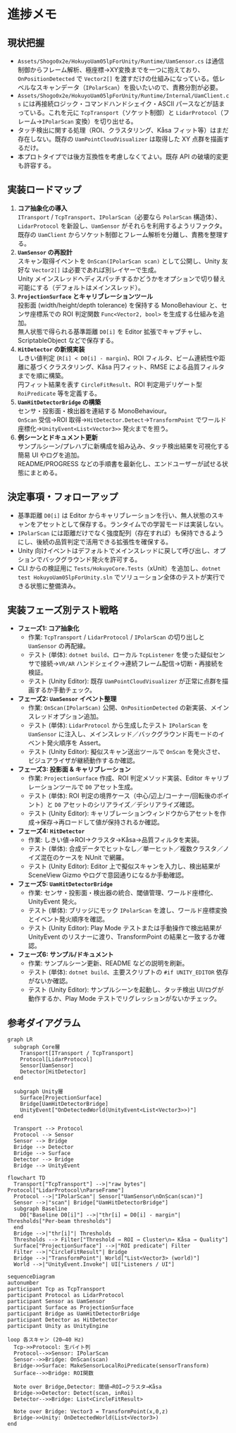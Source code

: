 # 進捗メモ

## 現状把握
- `Assets/Shogo0x2e/HokuyoUam05lpForUnity/Runtime/UamSensor.cs` は通信制御からフレーム解析、極座標→XY変換までを一つに抱えており、`OnPositionDetected` で `Vector2[]` を渡すだけの仕組みになっている。低レベルなスキャンデータ（`IPolarScan`）を扱いたいので、責務分割が必要。
- `Assets/Shogo0x2e/HokuyoUam05lpForUnity/Runtime/Internal/UamClient.cs` には再接続ロジック・コマンドハンドシェイク・ASCII パースなどが詰まっている。これを元に `TcpTransport`（ソケット制御）と `LidarProtocol`（フレーム→`IPolarScan` 変換）を切り出せる。
- タッチ検出に関する処理（ROI、クラスタリング、Kåsa フィット等）はまだ存在しない。既存の `UamPointCloudVisualizer` は取得した XY 点群を描画するだけ。
- 本プロトタイプでは後方互換性を考慮しなくてよい。既存 API の破壊的変更も許容する。

## 実装ロードマップ
1. **コア抽象化の導入**  
   `ITransport` / `TcpTransport`、`IPolarScan`（必要なら `PolarScan` 構造体）、`LidarProtocol` を新設し、`UamSensor` がそれらを利用するようリファクタ。  
   既存の `UamClient` からソケット制御とフレーム解析を分離し、責務を整理する。
2. **`UamSensor` の再設計**  
   スキャン取得イベントを `OnScan(IPolarScan scan)` として公開し、Unity 友好な `Vector2[]` は必要であれば別レイヤーで生成。  
   Unity メインスレッドへディスパッチするかどうかをオプションで切り替え可能にする（デフォルトはメインスレッド）。
3. **`ProjectionSurface` とキャリブレーションツール**  
   投影面 (width/height/depth tolerance) を保持する MonoBehaviour と、センサ座標系での ROI 判定関数 `Func<Vector2, bool>` を生成する仕組みを追加。  
   無人状態で得られる基準距離 `D0[i]` を Editor 拡張でキャプチャし、ScriptableObject などで保存する。
4. **`HitDetector` の新規実装**  
   しきい値判定 (`R[i] < D0[i] - margin`)、ROI フィルタ、ビーム連続性や距離に基づくクラスタリング、Kåsa 円フィット、RMSE による品質フィルタまでを順に構築。  
   円フィット結果を表す `CircleFitResult`、ROI 判定用デリゲート型 `RoiPredicate` 等を定義する。
5. **`UamHitDetectorBridge` の構築**  
   センサ・投影面・検出器を連結する MonoBehaviour。  
   `OnScan` 受信→ROI 取得→`HitDetector.Detect`→`TransformPoint` でワールド座標化→`UnityEvent<List<Vector3>>` 発火までを担う。
6. **例シーンとドキュメント更新**  
   サンプルシーン/プレハブに新構成を組み込み、タッチ検出結果を可視化する簡易 UI やログを追加。  
   README/PROGRESS などの手順書を最新化し、エンドユーザーが試せる状態にまとめる。

## 決定事項・フォローアップ
- 基準距離 `D0[i]` は Editor からキャリブレーションを行い、無人状態のスキャンをアセットとして保存する。ランタイムでの学習モードは実装しない。
- `IPolarScan` には距離だけでなく強度配列（存在すれば）も保持できるようにし、後続の品質判定で活用できる拡張性を確保する。
- Unity 向けイベントはデフォルトでメインスレッドに戻して呼び出し、オプションでバックグラウンド発火を許可する。
- CLI からの検証用に `Tests/HokuyoCore.Tests`（xUnit）を追加し、`dotnet test HokuyoUam05lpForUnity.sln` でソリューション全体のテストが実行できる状態に整備済み。

## 実装フェーズ別テスト戦略
- **フェーズ1: コア抽象化**  
  - 作業: `TcpTransport` / `LidarProtocol` / `IPolarScan` の切り出しと `UamSensor` の再配線。  
  - テスト (単体): `dotnet build`、ローカル `TcpListener` を使った疑似センサで接続→`VR/AR` ハンドシェイク→連続フレーム配信→切断・再接続を検証。  
  - テスト (Unity Editor): 既存 `UamPointCloudVisualizer` が正常に点群を描画するか手動チェック。
- **フェーズ2: `UamSensor` イベント整理**  
  - 作業: `OnScan(IPolarScan)` 公開、`OnPositionDetected` の新実装、メインスレッドオプション追加。  
  - テスト (単体): `LidarProtocol` から生成したテスト `IPolarScan` を `UamSensor` に注入し、メインスレッド／バックグラウンド両モードのイベント発火順序を Assert。  
  - テスト (Unity Editor): 擬似スキャン送出ツールで `OnScan` を発火させ、ビジュアライザが継続動作するか確認。
- **フェーズ3: 投影面 & キャリブレーション**  
  - 作業: `ProjectionSurface` 作成、ROI 判定メソッド実装、Editor キャリブレーションツールで `D0` アセット生成。  
  - テスト (単体): ROI 判定の境界ケース（中心/辺上/コーナー/回転後のポイント）と `D0` アセットのシリアライズ／デシリアライズ確認。  
  - テスト (Unity Editor): キャリブレーションウィンドウからアセットを作成→保存→再ロードして値が保持されるか確認。
- **フェーズ4: `HitDetector`**  
  - 作業: しきい値→ROI→クラスタ→Kåsa→品質フィルタを実装。  
  - テスト (単体): 合成データでヒットなし／単一ヒット／複数クラスタ／ノイズ混在のケースを NUnit で網羅。  
  - テスト (Unity Editor): Editor 上で擬似スキャンを入力し、検出結果が SceneView Gizmo やログで意図通りになるか手動確認。
- **フェーズ5: `UamHitDetectorBridge`**  
  - 作業: センサ・投影面・検出器の統合、閾値管理、ワールド座標化、UnityEvent 発火。  
  - テスト (単体): ブリッジにモック `IPolarScan` を渡し、ワールド座標変換とイベント発火順序を確認。  
  - テスト (Unity Editor): Play Mode テストまたは手動操作で検出結果が UnityEvent のリスナーに渡り、TransformPoint の結果と一致するか確認。
- **フェーズ6: サンプル/ドキュメント**  
  - 作業: サンプルシーン更新、README などの説明を刷新。  
  - テスト (単体): `dotnet build`、主要スクリプトの `#if UNITY_EDITOR` 依存がないか確認。  
  - テスト (Unity Editor): サンプルシーンを起動し、タッチ検出 UI/ログが動作するか、Play Mode テストでリグレッションがないかチェック。

## 参考ダイアグラム

```mermaid
graph LR
  subgraph Core層
    Transport[ITransport / TcpTransport]
    Protocol[LidarProtocol]
    Sensor[UamSensor]
    Detector[HitDetector]
  end

  subgraph Unity層
    Surface[ProjectionSurface]
    Bridge[UamHitDetectorBridge]
    UnityEvent["OnDetectedWorld(UnityEvent<List<Vector3>>)"]
  end

  Transport --> Protocol
  Protocol --> Sensor
  Sensor --> Bridge
  Bridge --> Detector
  Bridge --> Surface
  Detector --> Bridge
  Bridge --> UnityEvent
```

```mermaid
flowchart TD
  Transport["TcpTransport"] -->|"raw bytes"| Protocol["LidarProtocol\nParseFrame"]
  Protocol -->|"IPolarScan"| Sensor["UamSensor\nOnScan(scan)"]
  Sensor -->|"scan"| Bridge["UamHitDetectorBridge"]
  subgraph Baseline
    D0["Baseline D0[i]"] -->|"thr[i] = D0[i] - margin"| Thresholds["Per-beam thresholds"]
  end
  Bridge -->|"thr[i]"| Thresholds
  Thresholds --> Filter["Threshold → ROI → Cluster\n→ Kåsa → Quality"]
  Surface["ProjectionSurface"] -->|"ROI predicate"| Filter
  Filter -->|"CircleFitResult"| Bridge
  Bridge -->|"TransformPoint"| World["List<Vector3> (world)"]
  World -->|"UnityEvent.Invoke"| UI["Listeners / UI"]
```

```mermaid
sequenceDiagram
autonumber
participant Tcp as TcpTransport
participant Protocol as LidarProtocol
participant Sensor as UamSensor
participant Surface as ProjectionSurface
participant Bridge as UamHitDetectorBridge
participant Detector as HitDetector
participant Unity as UnityEngine

loop 各スキャン (20–40 Hz)
  Tcp->>Protocol: 生バイト列
  Protocol-->>Sensor: IPolarScan
  Sensor-->>Bridge: OnScan(scan)
  Bridge->>Surface: MakeSensorLocalRoiPredicate(sensorTransform)
  Surface-->>Bridge: ROI関数

  Note over Bridge,Detector: 閾値→ROI→クラスタ→Kåsa
  Bridge->>Detector: Detect(scan, inRoi)
  Detector-->>Bridge: List<CircleFitResult>

  Note over Bridge: Vector3 = TransformPoint(x,0,z)
  Bridge->>Unity: OnDetectedWorld(List<Vector3>)
end
```
